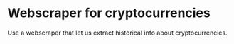 # Webscraper for cryptocurrencies

Use a webscraper that let us extract historical info about cryptocurrencies.
